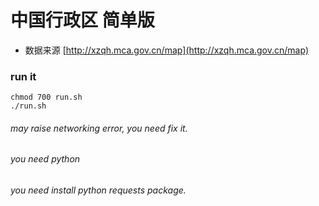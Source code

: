 # 中国行政区 简单版
* 数据来源 [http://xzqh.mca.gov.cn/map](http://xzqh.mca.gov.cn/map)

### run it

```shell
chmod 700 run.sh
./run.sh
```

######  may raise networking error, you need fix it.

###### you need python

###### you need install python requests package.

